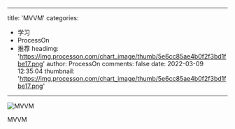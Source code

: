 
---
title: 'MVVM'
categories: 
 - 学习
 - ProcessOn
 - 推荐
headimg: 'https://img.processon.com/chart_image/thumb/5e6cc85ae4b0f2f3bd1fbe17.png'
author: ProcessOn
comments: false
date: 2022-03-09 12:35:04
thumbnail: 'https://img.processon.com/chart_image/thumb/5e6cc85ae4b0f2f3bd1fbe17.png'
---

<div>   
<img class="thumb" alt="MVVM" src="https://img.processon.com/chart_image/thumb/5e6cc85ae4b0f2f3bd1fbe17.png" referrerpolicy="no-referrer">
<p>MVVM</p>  
</div>
            